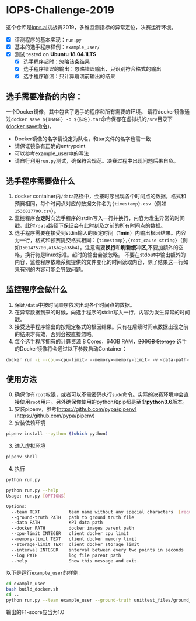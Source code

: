 # IOPS-Challenge-2019
这个仓库是[iops.ai](http://iops.ai/)挑战赛2019，多维监测指标的异常定位，决赛运行环境。

- [x] 评测程序的基本实现：`run.py`
- [x] 基本的选手程序样例：`example_user/`
- [x] 测试 tested on **Ubuntu 18.04.1LTS**
    - [x] 选手程序超时：忽略该条结果
    - [x] 选手程序错误的输出：忽略错误输出，只识别符合格式的输出
    - [x] 选手程序崩溃：只计算崩溃前输出的结果
     
## 选手需要准备的内容：
一个Docker镜像，其中包含了选手的程序和所有需要的环境。
请将docker镜像通过`docker save ${IMAGE} -o ${队名}.tar`命令保存在虚拟机的`/srv`目录下([docker save命令](https://docs.docker.com/engine/reference/commandline/save/))。
- Docker镜像的名字请设定为队名，和tar文件的名字也需一致
- 请保证镜像有正确的entrypoint
- 可以参考example_user中的写法
- 请自行利用`run.py`测试，确保符合规范。决赛过程中出现问题后果自负。

##  选手程序需要做什么
1. docker container内`/data`路径中，会按时序出现各个时间点的数据。格式和预赛相同，每个时间点对应的数据文件名为`{timestamp}.csv`（例如`1536827700.csv`）。
2. 监控程序会**定时**向选手程序的stdin写入一行并换行，内容为发生异常的时间戳。此时`/data`路径下保证会有此时刻及之前的所有时间点的数据。
3. 选手程序需要在接受到stdin输入的限定时间（**1min**）内输出根因结果。内容为一行，格式和预赛提交格式相同：`{timestamp},{root_cause string}`（例如`1501475700,a1&b2;a3&b4`）。注意需要**换行**和**刷新缓冲区**,不要加额外的空格，换行符是linux标准。超时的输出会被忽略。
不要在stdout中输出额外的内容，监控程序依赖系统提供的文件变化的时间读取内容，除了结果这一行如果有别的内容可能会导致问题。

## 监控程序会做什么
1. 保证`/data`中按时间顺序依次出现各个时间点的数据。
2. 在异常数据到来的时候，向选手程序的stdin写入一行，内容为发生异常的时间戳。
3. 接受选手程序输出的按规定格式的根因结果。只有在后续时间点数据出现之前的结果才有效，否则会被直接忽略。
4. 每个选手程序拥有的计算资源
8 Cores，64GB RAM，~~200GB Storage~~
选手的Docker镜像将会通过以下参数启动Container：
``` bash
docker run -i --cpu=<cpu-limit> --memory=<memory-limit> -v <data-path>:/data --ipc=private <container-name>
```


## 使用方法
0. 确保你有`root`权限，或者可以不需密码执行`sudo`命令。实际的决赛环境中会直接使用`root`用户。另外确保你使用的python和pip都是至少**python3.6**版本。
1. 安装pipenv，参考[https://github.com/pypa/pipenv](https://github.com/pypa/pipenv)
2. 安装依赖环境
``` bash
pipenv install --python $(which python)
```
3. 进入虚拟环境
``` bash
pipenv shell
```
4. 执行
``` bash
python run.py
```

``` bash
python run.py --help
Usage: run.py [OPTIONS]

Options:
  --team TEXT           team name without any special characters  [required]
  --ground-truth PATH   path to ground truth file
  --data PATH           KPI data path
  --docker PATH         docker images parent path
  --cpu-limit INTEGER   client docker cpu limit
  --memory-limit TEXT   client docker memory limit
  --storage-limit TEXT  client docker storage limit
  --interval INTEGER    interval between every two points in seconds
  --log PATH            log file parent path
  --help                Show this message and exit.
```

以下是运行`example_user`的样例:
```bash
cd example_user
bash build_docker.sh
cd ..
python run.py --team example_user --ground-truth unittest_files/ground_truth.csv --data unittest_files/data/ --interval 2
```
输出的F1-score应当为1.0
